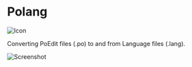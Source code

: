 # Polang
![Icon](http://www.cherubicsoft.com/_media/projects/polang/polang.png)

Converting PoEdit files (.po) to and from Language files (.lang).

![Screenshot](http://www.cherubicsoft.com/_media/projects/polang/polang-main.png)
